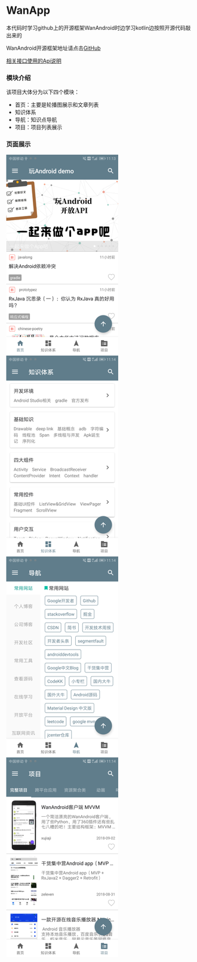 # WanApp

本代码时学习github上的开源框架WanAndroid时边学习kotlin边按照开源代码敲出来的<br>

WanAndroid开源框架地址请点击[GitHub](https://github.com/iceCola7/WanAndroid)

[相关接口使用的Api说明](http://www.wanandroid.com/blog/show/2)

### 模块介绍

该项目大体分为以下四个模块：

* 首页：主要是轮播图展示和文章列表
* 知识体系
* 导航：知识点导航
* 项目：项目列表展示

### 页面展示

![](screenshot/1-1首页.png)   ![](screenshot/2-1知识体系.png)
![](screenshot/3-1导航.png)   ![](screenshot/4-1项目.png) 



